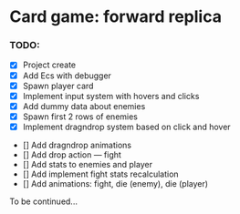 # Card game: forward replica

### TODO:

- [x] Project create
- [x] Add Ecs with debugger
- [x] Spawn player card
- [x] Implement input system with hovers and clicks
- [x] Add dummy data about enemies
- [x] Spawn first 2 rows of enemies
- [x] Implement dragndrop system based on click and hover
- [] Add dragndrop animations
- [] Add drop action — fight
- [] Add stats to enemies and player
- [] Add implement fight stats recalculation
- [] Add animations: fight, die (enemy), die (player)

To be continued... 
